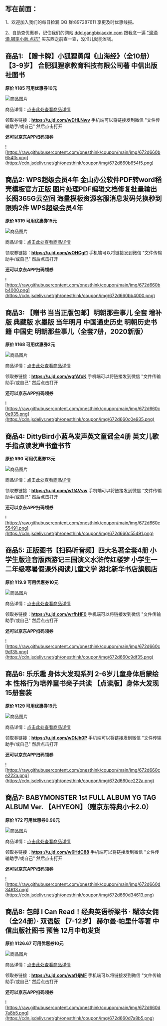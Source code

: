 ## 写在前面：

1、欢迎加入我们的每日捡漏 QQ 群:897287611 享更及时优惠线报。

2、自助查优惠券，记住我们的网站 [ddd.gangbixiaoxin.com](https://ddd.gangbixiaoxin.com) 跟我念一遍 ["滴滴滴.钢笔小新.点抗"](https://ddd.gangbixiaoxin.com) 买东西之前查一查，没准儿就能省钱。

## 商品1: 【赠卡牌】小狐狸勇闯《山海经》（全10册）【3-9岁】 合肥狐狸家教育科技有限公司著 中信出版社图书

**原价 ¥185 可用优惠券10元**

![商品图片](http://img14.360buyimg.com/n1/jfs/t1/219986/13/45775/205493/672cbe54F90cfba63/0376fff8933fc1cd.jpg)

商品详情：[点击此处查看商品详情](https://union-click.jd.com/jdc?e=1003156031&amp;p=JF8BAdgJK1olVQIEV11dDkISM28JGlIcWgQGVVZVCEIVMytXQwVKbV9HER8fA1UJWDdXTQxBAhlZAUEPVhcJWypcR0RMGFpfWhwHTEdBZQpAfFt9OEBRFF4NdE5oeBEPcx1CPVhsVhYZQS1-eyZVGhpDNFJrKyMbHwsbdxZ4fiJmXVh2Czo4cSheRBlhZwNxOWZENAYAfileAil8UCtzOl9iHT0VCSt1Ag9IbwNPNGQDIBg-ejNzdAtdTC9sD2V7JyUZfEl_UBRvZ11wFWV0MwEDYBlxfz9_QShWKlliNykHfwhgYRthbyhyHmZwKDsqbD8RYAZzaS8UCEV0PTY-awN0RBthQTxiPnlHICc5WzB3F219D1lgbVllSg0WXDxoYxJqSDx2XQN7Bhkmfx0bD18JK1gUXQELUllbAU4nM28IKxp7WAUHU1xtCXsXBW0IGlgcWAAAUFpbOEsfBF_ftuPA17fX3OeJlsPAusjdkufBw44yZG5eOEsWAm0IH1wUXwYyZF5eOEgnXQEJSF5CWgQHVjABCkIXXC9eTjUVXAALUV5bCkgnAW4JGVklbTZUMjsVb0t_ZilbW1tFIQN9LyBaYA1AYzFmGRNRFGBrLBcACQpBajthZCZTbQYy)

领取券链接：**https://u.jd.com/wDHLNwv** 手机端可以将链接发到微信 "文件传输助手/或自己" 然后点击打开

**还可以京东APP扫码领券**

![https://raw.githubusercontent.com/onesthink/coupon/main/img/672d660b654f5.png](https://cdn.jsdelivr.net/gh/onesthink/coupon/img/672d660b654f5.png)

## 商品2: WPS超级会员4年 金山办公软件PDF转word稻壳模板官方正版 图片处理PDF编辑文档修复批量输出长图365G云空间 海量模板资源客服消息发码兑换秒到 限购2件 WPS超级会员4年

**原价 ¥319 可用优惠券15元**

![商品图片](http://img14.360buyimg.com/n1/jfs/t1/167168/4/51950/93345/672c725dF227d6525/be9f525b6563783f.jpg)

商品详情：[点击此处查看商品详情](https://union-click.jd.com/jdc?e=1003156031&amp;p=JF8BAa0JK1olXwIGV19aC08TC18IGloSXgAFV15eC08UA19MRANLAjZbERscSkAJHTRQRA1CCVkdDwtCWhVLHTdNTwcKBENeCVAfUg8bWTRyTx5UW29BIFwAS09oCw9-HSB9W3J2OlxUDCxMRQoIS19qKQBxKicmV1xXDxtxaz5hBFNDI1wlajxOVix8GS9NOWJqEj0vUix1AhtObT5lOmFYPBcqQEtkYW5oWztNAHBgVTYbaBN_ZhZ7bAxhJFRiID0UVj8VawxzfSdrClllNDcAdApgSBNQbDhyAnBrLDgqUUtSdAt8D1lgbRxSVUAeUxVVYBZYHTsQP09JAkQGSjsbD18JK1gUXQELUllbAU4nM28IKxp7XQcGVVdcDUknAl8IHVkVXAULUVhaCU0fM28AHGvC8L7X3u-IgPLDneffovzA1LrWytZtOHsUM28JGlkVWQEDVl5tOEsUM2w4RTUUDgABXVxeASVLAWYIRBlBFGgKVFpVC0IWB18KGloXXzYyZAQGch9SQmlhWC8XAEUGK1Y9fk1sa2l8bzUXVAJlDxg4CBsTfBsOaCVsJlkyVG4)

领取券链接：**https://u.jd.com/wOHCgf1** 手机端可以将链接发到微信 "文件传输助手/或自己" 然后点击打开

**还可以京东APP扫码领券**

![https://raw.githubusercontent.com/onesthink/coupon/main/img/672d660bb4000.png](https://cdn.jsdelivr.net/gh/onesthink/coupon/img/672d660bb4000.png)

## 商品3: 【赠书 当当正版包邮】明朝那些事儿 全套 增补版 典藏版 水墨版 当年明月 中国通史历史 明朝历史书籍 中国史 明朝那些事儿（全套7册，2020新版）

**原价 ¥168 可用优惠券2元**

![商品图片](http://img14.360buyimg.com/n1/jfs/t1/160346/39/50264/125127/672b8acaF5412870c/2ec3aed41f73502a.jpg)

商品详情：[点击此处查看商品详情](https://union-click.jd.com/jdc?e=1003156031&amp;p=JF8BAdwJK1olXwQAV1hbAE8XAV8IGloTXAICVVhdAEMVBV9MRANLAjZbERscSkAJHTRQRA1CCVkdDwtCWhVLHTdNTwcKBENeCVAfUg8bcwRtcDpqAHRQKS0LbS9qWxdbeCtrAwRSOlw7fA18eg0BEysRKnlAKCMmVVxXDxtxaz5hFGFBICctbDx0SjB8RAlNOWJQEioVVTt1Sg9ObS5lPmFYNBcqakpyYSZwWy9dB2NgVS4bfil_Zxt7GwxhJFRrID0UTT9-ZwhzfCcTOE5hIjkCViNFZRNhbAJ-HmZwKycpbDRId21aci8UIQ5iJiI6aC98XBt6YztsPgZdIwEqfyh1YCh8YgF8Kl9pFSkCcBtsY3sKbk8XKDZEBj4kDgNeZA1KYV9QB3AHXSkJVyxnD2M4GmsWXAYFXVhaDkISM18IG2tUMwYBUllZDkwUM244G10XXQcBXVtbDk4fB18IE1wliqu6gdTs3cOu1_GAzOKyiI--gMDVOHsnAF8IGloXXQIFVVxdOHsXAF8LKwV7XFUEV15ZDxx5X20BGwRQBA9sVF9bAUgQAWsOK1kUXAQAZG5teCByaA53RilHIHVUMTogUDNEYB92RVlFMwRkIBg2cSkeCx8MbCRXIXt5CW5dOA)

领取券链接：**https://u.jd.com/wgfAfxK** 手机端可以将链接发到微信 "文件传输助手/或自己" 然后点击打开

**还可以京东APP扫码领券**

![https://raw.githubusercontent.com/onesthink/coupon/main/img/672d660c0e935.png](https://cdn.jsdelivr.net/gh/onesthink/coupon/img/672d660c0e935.png)

## 商品4: DittyBird小蓝鸟发声英文童谣全4册 英文儿歌手指点读发声书童书节

**原价 ¥90 可用优惠券13元**

![商品图片](http://img14.360buyimg.com/n1/jfs/t1/152031/13/28237/145985/63a28a0dE029c1420/fbbc7f720bc2e465.jpg)

商品详情：[点击此处查看商品详情](https://union-click.jd.com/jdc?e=1003156031&amp;p=JF8BAdwJK1olXwIGVVlaDkMTBV8IGloWWwUFVlxZDEoUA19MRANLAjZbERscSkAJHTRQRA1CCVkdDwtCWhVLHTdNTwcKBENeCVAfUg8bCjhwaF8TLll2PFpfaT5HZjRjWhxHD0VZOlwHVTRAfRANYQMUWVh-HCscQVxXDxtxaz5iBH1AI1whaD90cCt8GS9NOWJQEiovUil1Sg9OeD5lOGFYNBcqekpEYSYJWztNB2ZgVT4bfilzZhtsTgxhJFRrIy0IVzx-VT9zfCcTOE5hIjkCViNFZRBxYi9AGXFgMD4qbB5VdRZsciJ2OkZ0PQw5fChkQRthZCxiPlQFNCw1aj91YCh8YgF1KmV1FSkkaBtsY3sKbk8XKDYHKjkFWg9HCg1NGBlGIgIHMF0VciNnD2M4GmsWXAYFXVhaDkISM18IG2tUMwYDUl5UDE0XM244G10XXQcBXVtbAUIQC18IE1wliqu6gdTs3cOu1_GAzOKyiI--gMDVOHsnAF8IGloXXQIFVVxdOHsXAF8LKwV7XFUKVF1cWk15X20BGwRRBwdsVF9bDk0UCmwMK1kUXAQAZG5tARxvcGsOaARhNQIANSsNbRB8QihaSRhOMwRYCSEKdjQSeTcJHwVpFXNDHW5dOA)

领取券链接：**https://u.jd.com/w1f4Vvw** 手机端可以将链接发到微信 "文件传输助手/或自己" 然后点击打开

**还可以京东APP扫码领券**

![https://raw.githubusercontent.com/onesthink/coupon/main/img/672d660c55491.png](https://cdn.jsdelivr.net/gh/onesthink/coupon/img/672d660c55491.png)

## 商品5: 正版图书【扫码听音频】四大名著全套4册 小学生版注音版西游记三国演义水浒传红楼梦 小学生一二年级寒暑假课外阅读儿童文学 湖北新华书店旗舰店

**原价 ¥19.9 可用优惠券10元**

![商品图片](http://img14.360buyimg.com/n1/jfs/t1/110247/26/43571/214678/64ccb0f0F34a8ed3c/03a6aba606e4ff6d.jpg)

商品详情：[点击此处查看商品详情](https://union-click.jd.com/jdc?e=1003156031&amp;p=JF8BAdIJK1olXwIGVVhfDk0XAl8IGlocXQUBU1taDkwVC19MRANLAjZbERscSkAJHTRQRA1CCVkdDwtCWhVLHTdNTwcKBENeCVAfUg8bRBNrWitLWHsCUgQucEkfQDd0YyUQOVRGOlxbCiBrejpsTQtPOAd1FSo5fFxXDxtxaz5sLmVAIFw1YT9OeDF8RAFNOWV2Ej4FUi11Ah9Oey5lOGFbJBcqakpyYSYJWy9nAHBgHTobawNrYAxsZAxhJFRiLT1dTDxuUQxzfCcTOE5hIjkCViNFZRNvbBJyGHJdAS49UjRTYAZsci8ULQN0LTYNfEpnBA9QcCthFHFAIAEmcTJlYDN_RD9FJGVhEClfeBMnR2Z0bi1vLUBgCSggUS52dwh-UwZDLQoOZF9tC0oXBGYOHF0cWDYyVF5tSSUXAGgBE1slXDYCUlxdCUgeBmYMGlIWbQYKU26KpfPCid7dk-LBw47V7fmIgffDnec4K2sWbQYDVVxdDEwWAW84K1sWbQUyCjBcW0MXAGcOGDVJXw8CCxUPVCUXAmkOHV4XWQcyVl9cCkknM19PZzhULVgHKV5bUjhvAWdLQydtIwNmBhozCk0VaBNxTj9DDVxnVSkcfC9jM284)

领取券链接：**https://u.jd.com/wrfhHF0** 手机端可以将链接发到微信 "文件传输助手/或自己" 然后点击打开

**还可以京东APP扫码领券**

![https://raw.githubusercontent.com/onesthink/coupon/main/img/672d660c9df35.png](https://cdn.jsdelivr.net/gh/onesthink/coupon/img/672d660c9df35.png)

## 商品6: 乐乐趣 身体大发现系列 2-6岁儿童身体启蒙绘本 性格行为培养童书亲子共读 【点读版】身体大发现15册套装

**原价 ¥129 可用优惠券15元**

![商品图片](http://img14.360buyimg.com/n1/jfs/t1/202121/30/41867/124838/65f94246Fa2297d52/75e542704312b236.png)

商品详情：[点击此处查看商品详情](https://union-click.jd.com/jdc?e=1003156031&amp;p=JF8BAdoJK1olXwQAVV9ZC0wRC18IGloTVAEEVldaAU4XAl9MRANLAjZbERscSkAJHTRQRA1CCVkdDwtCWhVLHTdNTwcKBENeCVAfUg8bAAdxcxt-KQ8GCA0LdwlqBhp7EllvO3l9OlwOVyh_Zy57ejxdBVYKXBcFD1xXDxtxaz5hFAZcIwEhWz9OAy98YitNOWVmEioVVTx1Ag9OexBmLWFbPBcqektkYSYJWyx3AHRgVQwbaBRgcQxsZAxhJFRrID0-Vz8VWQ9zfCcTOE5hIjkCViNFZRNreBJiGnFdDSc9UjhJYxZociJxIkJ0LQgOfygXQQ9Xcz5iB3FANFw9WyhPYCh8YityJHVXESk0bBtsY3sKbk8XKDZANh0tTwJRZA8LUyFXXVphKQ4pXhZ3D2M4GmsWXAYFXVhaDkISM18IG2tUMwEDXF9cC3sWM28OGVsUXg8HXVlbDkInA2cPK4y45dOI5YvVsZ-Ji7ixvI6c4dKc3G5tOEgnA24JGVsRWgcAVG5tCEgnAF9WdVpGVQYBVQxbZhcVCm9WGgRLMwYDUlhbCk8XB18KGloXXzYyZF01cSNXaBsBHwdGC3lAKVsoe0IVeQl3ZDUXDllhPDoceypwSzdYE1NcBQEyVG4)

领取券链接：**https://u.jd.com/wDfJh0P** 手机端可以将链接发到微信 "文件传输助手/或自己" 然后点击打开

**还可以京东APP扫码领券**

![https://raw.githubusercontent.com/onesthink/coupon/main/img/672d660ce222a.png](https://cdn.jsdelivr.net/gh/onesthink/coupon/img/672d660ce222a.png)

## 商品7: BABYMONSTER 1st FULL ALBUM YG TAG ALBUM Ver. 【AHYEON】（赠京东特典小卡2.0）

**原价 ¥72 可用优惠券0.96元**

![商品图片](http://img14.360buyimg.com/n1/jfs/t1/168834/4/50744/203811/67220448F5a485519/d03e341149625d12.jpg)

商品详情：[点击此处查看商品详情](https://union-click.jd.com/jdc?e=1003156031&amp;p=JF8BAaUJK1olXwIAU19fD0keBF8LGlsQXQ4GUW4ZVxNJXF9RXh5UHw0cSgUFVx1AVzAXQA4KD1heSgYYXBcIWipURlVXB0IOARshThFJQDZxZCxPBHJrFDdbUjZEfRlWdVlNA3pHNBsYWBRjdzoLW1lyOxFCWCpfeCljcAxXbCJ1BWJhBhgqahFyYSZ0XSxeLWVlDSIUfwMXdQ1BZxtiL1xhNl81Tihufw1ofw5CKX9QNycuaxdjahdsYD1pI1FdATUpCQkedRp4Qyx2Plp0LTY_fxJCRxl8b08XKDZfBD4kTzt2dQ9hZSBlBkVyIAg6Wg1RD2M4GmsWXAYFXVhaDkISM18IG2tHM9604ob4uVfDqeDdk8wlXDYCUlxdCUgeBmcJGlwVbQYKU26KpfPCid7dk-LBw47V7fmIgffDnec4K2sWbQYDVVxdDEwWAW84K1sWbQUyCjBcW00UAWsJGDVJXw8CClxaTyUXAmkBHloXWA4yVl9cCkknM19dXidTB1hBDScifxFOdwZIcl1PIFV8IgAzChNJfypoXh5FAnJ2AV0dCixxM284)

领取券链接：**https://u.jd.com/w6HdC88** 手机端可以将链接发到微信 "文件传输助手/或自己" 然后点击打开

**还可以京东APP扫码领券**

![https://raw.githubusercontent.com/onesthink/coupon/main/img/672d660d34613.png](https://cdn.jsdelivr.net/gh/onesthink/coupon/img/672d660d34613.png)

## 商品8: 包邮 I Can Read！经典英语桥梁书 · 糊涂女佣（全24册）· 双语版 【7-12岁】 赫尔曼·帕里什等著 中信出版社图书 预售 12月中旬发货

**原价 ¥126.67 可用优惠券10元**

![商品图片](http://img14.360buyimg.com/n1/jfs/t1/218399/39/47427/217350/672cbf6fFd7ce7d89/b3e0edb82377ea41.jpg)

商品详情：[点击此处查看商品详情](https://union-click.jd.com/jdc?e=1003156031&amp;p=JF8BAdgJK1olVQIEV11dDkISM28JGlwcWA4AUltcCU8eMytXQwVKbV9HER8fA1UJWDdXTQxBAhlZAUEPVhcJWypcR0RMGFpfWhwHTEcRYm9cGDljJAB7KR0vbCJVdmZBcA5RL3ZsVhkObSpJZ2hQbx1mA0ViKDcZHwsbdxZ4fi9MXUZ0LSI5fDhwRxhxTQNxOWZENAYAfileAil8UCtzOl9iHT0VCSt1Ag9IbwNPNGQDIBg-ejNzdAtdTC9sD2V7JyUZfEl_UBRvZ11wFWV0MwEDYBlxfz9_QShWKlliNykHfwhgYRthbyhyHmZwKDsqbD8RYAZzaS8UCEV0PTY-awN0RBthQTxiPnlHICc5WzB3F219D1lgbQEEMQkgQAxtYRlAQClUVUYFTh0nTg0bD18JK1gUXQELUllbAU4nM28IKxp7WAUHU1xtCXsXBW0IGlgcWA4CV1pfOEsfBF_ftuPA17fX3OeJlsPAusjdkufBw44yZG5eOEsWAm0IH1wUXwYyZF5eOEgnXQEJSF0XXFVVUTABCkIXXWoNSzUVWwYKUVZYCEknAW4JGVklbTYENV4JCylhemlxZhhnOW9AIVcUYx5TcR9mGRxGOGdcMFkFfA1kXSxoZzJRbQYy)

领取券链接：**https://u.jd.com/wafHjMF** 手机端可以将链接发到微信 "文件传输助手/或自己" 然后点击打开

**还可以京东APP扫码领券**

![https://raw.githubusercontent.com/onesthink/coupon/main/img/672d660d7a8b5.png](https://cdn.jsdelivr.net/gh/onesthink/coupon/img/672d660d7a8b5.png)

